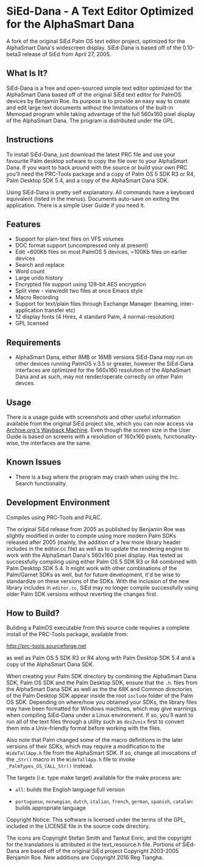 # SiEd-Dana - A Text Editor Optimized for the AlphaSmart Dana
A fork of the original SiEd Palm OS text editor project, optimized for the AlphaSmart Dana's widescreen display. SiEd-Dana is based off of the 0.10-beta3 release of SiEd from April 27, 2005.

## What Is It?
SiEd-Dana is a free and open-sourced simple text editor optimized for the AlphaSmart Dana based off of the original SiEd text editor for PalmOS devices by Benjamin Roe. Its purpose is to provide an easy way to create and edit large text documents without the limitations of the built-in Memopad program while taking advantage of the full 560x160 pixel display of the AlphaSmart Dana. The program is distributed under the GPL.

## Instructions
To install SiEd-Dana, just download the latest PRC file and use your favourite Palm desktop sofware to copy the file over to your AlphaSmart Dana. If you want to hack around with the source or build your own PRC you'll need the PRC-Tools package and a copy of Palm OS 5 SDK R3 or R4, Palm Desktop SDK 5.4, and a copy of the AlphaSmart Dana SDK.

Using SiEd-Dana is pretty self explanatory. All commands have a keyboard equivalent (listed in the menus). Documents auto-save on exiting the application. There is a simple User Guide if you need it.

## Features

* Support for plain-text files on VFS volumes
* DOC format support (uncompressed only at present)
* Edit ~600Kb files on most PalmOS 5 devices, ~100Kb files on earlier devices
* Search and replace
* Word count
* Large undo history
* Encrypted file support using 128-bit AES encryption
* Split view - view/edit two files at once Emacs style
* Macro Recording
* Support for text/plain files through Exchange Manager (beaming, inter-application transfer etc)
* 12 display fonts (4 Hires, 4 standard Palm, 4 normal-resolution)
* GPL licensed

## Requirements
* AlphaSmart Dana, either 8MB or 16MB versions
SiEd-Dana *may* run on other devices running PalmOS v.3.5 or greater, however the SiEd-Dana interfaces are optimized for the 560x160 resolution of the AlphaSmart Dana and as such, may not render/operate correctly on other Palm devces.

## Usage
There is a usage guide with screenshots and other useful information available from the original SiEd project site, which you can now access via [Archive.org's Wayback Machine](https://web.archive.org/web/20070130170506/http://benroe.com/sied/user.php). Even though the screen size in the User Guide is based on screens with a resolution of 160x160 pixels, functionality-wise, the interfaces are the same.

## Known Issues
* There is a bug where the program may crash when using the Inc. Search functionality.

## Development Environment
Compiles using PRC-Tools and PiLRC.

The original SiEd release from 2005 as published by Benjamin Roe was slightly modified in order to compile using more modern Palm SDKs released after 2005 (mainly, the addition of a few more library header includes in the editor.cc file) as well as to update the rendering engine to work with the AlphaSmart Dana's 560x160 pixel display. Has tested as successfully compiling using either Palm OS 5 SDK R3 or R4 combined with Palm Desktop SDK 5.4. It might work with other combinations of the Palm/Garnet SDKs as well, but for future development, it'd be wise to standardize on these versions of the SDKs. With the inclusion of the new library includes in `editor.cc`, SiEd may no longer compile successfully using older Palm SDK versions without reverting the changes first.

## How to Build?

Building a PalmOS executable from this source code requires a complete install of the PRC-Tools package, available from:

http://prc-tools.sourceforge.net

as well as Palm OS 5 SDK R3 or R4 along with Palm Desktop SDK 5.4 and a copy of the AlphaSmart Dana SDK.

When creating your Palm SDK directory by combining the AlphaSmart Dana SDK, Palm OS SDK and the Palm Desktop SDK, ensure that the `.h`. files from the AlphaSmart Dana SDK as well as the the 68K and Common directories of the Palm Desktop SDK appear inside the root `include` folder of the Palm OS SDK. Depending on where/how you obtained your SDKs, the library files may have been formatted for Windows machines, which may give warnings when compiling SiEd-Dana under a Linux environment. If so, you'll want to run all of the text files through a utility such as `dos2unix` first to convert them into a Unix-friendly format before working with the files.

Also note that Palm changed some of the macro definitions in the later versions of their SDKs, which may require a modification to the `WideTallApp.h` file from the AlphaSmart SDK. If so, change all invocations of the _`Str()` macro in the `WideTallApp.h` file to invoke `_PalmTypes_OS_CALL_Str()` instead.

The targets (i.e. type make target) available for the make process are:

* `all`: builds the English language full version

* `portuguese`, `norwegian`, `dutch`, `italian`, `french`, `german`, `spanish`, `catalan`: builds appropriate language

Copyright Notice: This software is licensed under the terms of the GPL, included in the LICENSE file in the source code directory.

The icons are Copyright Stefan Smith and Tankut Enric, and the copyright for the translations is attributed in the text_resource.h file. Portions of SiEd-Dana are based off of the original SiEd project Copyright 2003-2005 Benjamin Roe. New additions are Copyright 2016 Reg Tiangha.

